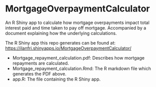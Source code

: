 # MortgageOverpaymentCalculator

An R Shiny app to calculate how mortgage overpayments impact total interest paid and time taken to pay off mortgage.
Accompanied by a document explaining how the underlying calculations.

The R Shiny app this repo generates can be found at: https://ilanfri.shinyapps.io/MortgageOverpaymentCalculator/

- Mortgage_repayment_calculation.pdf: Describes how mortgage repayments are calculated.
- Mortgage_repayment_calculation.Rmd: The R markdown file which generates the PDF above.
- app.R: The file containing the R Shiny app.
